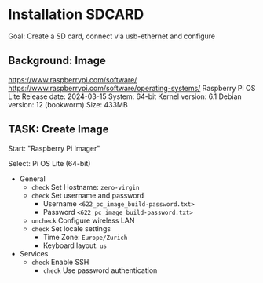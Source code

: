# Installation SDCARD

Goal: Create a SD card, connect via usb-ethernet and configure

## Background: Image

https://www.raspberrypi.com/software/
https://www.raspberrypi.com/software/operating-systems/
Raspberry Pi OS Lite
Release date: 2024-03-15
System: 64-bit
Kernel version: 6.1
Debian version: 12 (bookworm)
Size: 433MB

## TASK: Create Image

Start: "Raspberry Pi Imager"

Select: Pi OS Lite (64-bit)
* General
  * `check` Set Hostname: `zero-virgin`
  * `check` Set username and password
    * Username `<622_pc_image_build-password.txt>`
    * Password `<622_pc_image_build-password.txt>`
  * `uncheck` Configure wireless LAN
  * `check` Set locale settings
    * Time Zone: `Europe/Zurich`
    * Keyboard layout: `us`
* Services
  * `check` Enable SSH
    * `check` Use password authentication
